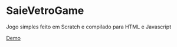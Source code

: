 # SaieVetroGame
Jogo simples feito em Scratch e compilado para HTML e Javascript

<a href="https://davireimannrossini.github.io/SaieVetroGame/" target="_blank">Demo</a>
